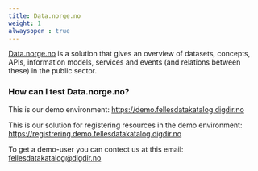 ```yaml
---
title: Data.norge.no
weight: 1
alwaysopen : true
---
```


[Data.norge.no](https://data.norge.no) is a solution that gives an overview of datasets, concepts, APIs, information models, services and events (and relations between these) in the public sector.

### How can I test Data.norge.no?

This is our demo environment: <https://demo.fellesdatakatalog.digdir.no>

This is our solution for registering resources in the demo environment: <https://registrering.demo.fellesdatakatalog.digdir.no>

To get a demo-user you can contect us at this email: <fellesdatakatalog@digdir.no>
